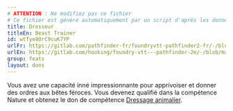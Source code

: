 ```yaml
---
# ATTENTION : Ne modifiez pas ce fichier
# Ce fichier est généré automatiquement par un script d'après les données du module Foundry VTT officiel et de sa traduction
title: Dresseur
titleEn: Beast Trainer
id: wtTye8OrC9cuK7YP
urlFr: https://gitlab.com/pathfinder-fr/foundryvtt-pathfinder2-fr/-/blob/master/data/feats/wtTye8OrC9cuK7YP.htm
urlEn: https://gitlab.com/hooking/foundry-vtt---pathfinder-2e/-/blob/master/packs/data/feats.db/beast-trainer.json
group: feats
layout: dons
---
```

Vous avez une capacité inné impressionnante pour apprivoiser et donner des ordres aux bêtes féroces. Vous devenez qualifié dans la compétence Nature et obtenez le don de compétence [Dressage animalier](dressage-animalier.md).


